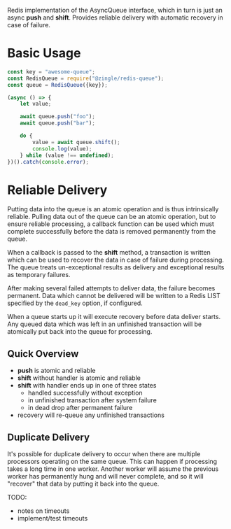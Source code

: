 Redis implementation of the AsyncQueue interface, which in turn is just an async
**push** and **shift**.  Provides reliable delivery with automatic recovery in
case of failure.

Basic Usage
===========
```js
const key = "awesome-queue";
const RedisQueue = require("@zingle/redis-queue");
const queue = RedisQueue({key});

(async () => {
    let value;

    await queue.push("foo");
    await queue.push("bar");

    do {
        value = await queue.shift();
        console.log(value);
    } while (value !== undefined);
})().catch(console.error);
```

Reliable Delivery
=================
Putting data into the queue is an atomic operation and is thus intrinsically
reliable.  Pulling data out of the queue can be an atomic operation, but to
ensure reliable processing, a callback function can be used which must complete
successfully before the data is removed permanently from the queue.

When a callback is passed to the **shift** method, a transaction is written
which can be used to recover the data in case of failure during processing.  The
queue treats un-exceptional results as delivery and exceptional results as
temporary failures.

After making several failed attempts to deliver data, the failure becomes
permanent.  Data which cannot be delivered will be written to a Redis LIST
specified by the `dead_key` option, if configured.

When a queue starts up it will execute recovery before data deliver starts.  Any
queued data which was left in an unfinished transaction will be atomically put
back into the queue for processing.

Quick Overview
--------------
 * **push** is atomic and reliable
 * **shift** without handler is atomic and reliable
 * **shift** with handler ends up in one of three states
   * handled successfully without exception
   * in unfinished transaction after system failure
   * in dead drop after permanent failure
 * recovery will re-queue any unfinished transactions

Duplicate Delivery
------------------
It's possible for duplicate delivery to occur when there are multiple processors
operating on the same queue.  This can happen if processing takes a long time in
one worker.  Another worker will assume the previous worker has permanently hung
and will never complete, and so it will "recover" that data by putting it back
into the queue.


TODO:
 * notes on timeouts
 * implement/test timeouts

